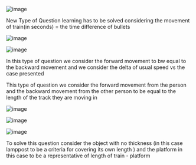 ![image](https://github.com/prathameshdubey/maths-repo/assets/84037936/dff7a221-14a0-40e8-95ac-c420259ee86d)


New Type of Question learning has to be solved considering the movement of train(in seconds) = the time difference of bullets 


![image](https://github.com/prathameshdubey/maths-repo/assets/84037936/5b0520c4-0551-4382-bc1a-2fa989347856)




![image](https://github.com/prathameshdubey/maths-repo/assets/84037936/df2a363e-4978-4953-a8a4-3dadefffcba5)


In this type of question we consider the forward movement to bw equal to the backward movement and we consider the delta of usual speed vs the case presented 




This type of question we consider the forward movement from the person and the backward movement from the other person to be equal to the length of the track they are moving in 

![image](https://github.com/prathameshdubey/maths-repo/assets/84037936/8f0557c0-356d-4491-9f9e-3c58070c18d6)

![image](https://github.com/prathameshdubey/maths-repo/assets/84037936/f806deb9-6c5b-4640-9c66-cc047764fc74)



![image](https://github.com/prathameshdubey/maths-repo/assets/84037936/c27304c0-13b6-4765-810b-03bcabf7ad1a)

To solve this question consider the object with no thickness (in this case lamppost to be a criteria for covering its own length ) and the platform in this case to be a representative of length of train - platform 

